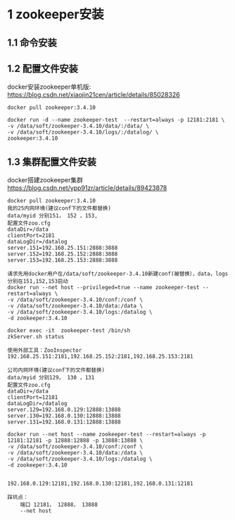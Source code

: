 



# 1 zookeeper安装

## 1.1 命令安装

## 1.2 配置文件安装

docker安装zookeeper单机版: https://blog.csdn.net/xiaojin21cen/article/details/85028326

```shell
docker pull zookeeper:3.4.10

docker run -d --name zookeeper-test  --restart=always -p 12181:2181 \
-v /data/soft/zookeeper-3.4.10/data/:/data/ \
-v /data/soft/zookeeper-3.4.10/logs/:/datalog/ \
zookeeper:3.4.10
```



## 1.3 集群配置文件安装

docker搭建zookeeper集群 https://blog.csdn.net/ypp91zr/article/details/89423878

```shell
docker pull zookeeper:3.4.10
我的25内网环境(建议conf下的文件都替换)
data/myid 分别151， 152 ，153,
配置文件zoo.cfg
dataDir=/data
clientPort=2181
dataLogDir=/datalog
server.151=192.168.25.151:2888:3888 
server.152=192.168.25.152:2888:3888 
server.153=192.168.25.153:2888:3888

请求先用docker用户在/data/soft/zookeeper-3.4.10新建conf(被替换），data，logs
分别在151,152,153启动
docker run --net host --privileged=true --name zookeeper-test --restart=always \
-v /data/soft/zookeeper-3.4.10/conf:/conf \
-v /data/soft/zookeeper-3.4.10/data:/data \
-v /data/soft/zookeeper-3.4.10/logs:/datalog \
-d zookeeper:3.4.10

docker exec -it  zookeeper-test /bin/sh
zkServer.sh status

使用外部工具：ZooInspector
192.168.25.151:2181,192.168.25.152:2181,192.168.25.153:2181
```



```shell
公司内网环境(建议conf下的文件都替换)
data/myid 分别129， 130 ，131
配置文件zoo.cfg
dataDir=/data
clientPort=12181
dataLogDir=/datalog
server.129=192.168.0.129:12888:13888 
server.130=192.168.0.130:12888:13888 
server.131=192.168.0.131:12888:13888

docker run --net host --name zookeeper-test --restart=always -p 12181:12181 -p 12888:12888 -p 13888:13888 \
-v /data/soft/zookeeper-3.4.10/conf:/conf \
-v /data/soft/zookeeper-3.4.10/data:/data \
-v /data/soft/zookeeper-3.4.10/logs:/datalog \
-d zookeeper:3.4.10


192.168.0.129:12181,192.168.0.130:12181,192.168.0.131:12181

踩坑点：
	端口 12181， 12888， 13888
	--net host
```

